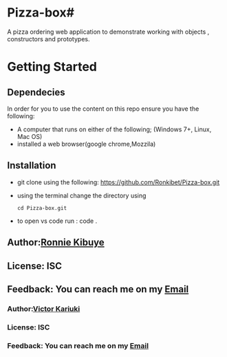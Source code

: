 # Pizza-box#
A pizza ordering web application to demonstrate working with objects , constructors and prototypes.

# Getting Started
## Dependecies
In order for you to use the content on this repo ensure you have the following:
- A computer that runs on either of the following; (Windows 7+, Linux, Mac OS)
- installed a web browser(google chrome,Mozzila)
## Installation
- git clone using the following:
      https://github.com/Ronkibet/Pizza-box.git
- using the terminal change the directory using
 
      cd Pizza-box.git

- to open vs code run :
      code .

## Author:[Ronnie Kibuye](https://github.com/Ronkibet)
## License: ISC
## Feedback: You can reach me on my [Email](ronniekibet85@gmai.com)
### Author:[Victor Kariuki](https://github.com/Vickyprinz)
### License: ISC
### Feedback: You can reach me on my [Email](kariukivictor315@gmail.com)

